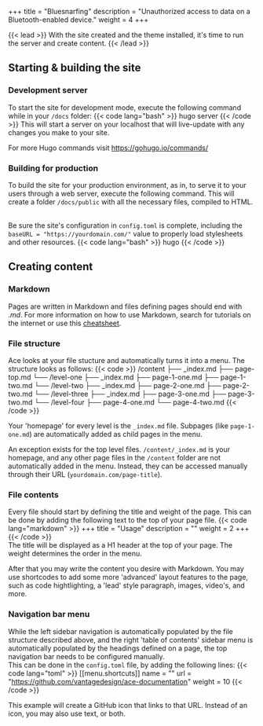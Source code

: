 +++
title = "Bluesnarfing"
description = "Unauthorized access to data on a Bluetooth-enabled device."
weight = 4
+++

{{< lead >}}
With the site created and the theme installed, it's time to run the server and create content.
{{< /lead >}}

## Starting & building the site
### Development server
To start the site for development mode, execute the following command while in your <code>/docs</code> folder:
{{< code lang="bash" >}}
hugo server
{{< /code >}}
This will start a server on your localhost that will live-update with any changes you make to your site.

For more Hugo commands visit <a href="https://gohugo.io/commands/" target="_blank">https://gohugo.io/commands/</a>

### Building for production
To build the site for your production environment, as in, to serve it to your users through a web server, execute the following command. This will create a folder <code>/docs/public</code> with all the necessary files, compiled to HTML.

<br>Be sure the site's configuration in <code>config.toml</code> is complete, including the <code>baseURL = "https:&#47;&#47;yourdomain.com/"</code> value to properly load stylesheets and other resources.
{{< code lang="bash" >}}
hugo
{{< /code >}}


## Creating content
### Markdown
Pages are written in Markdown and files defining pages should end with *.md*. For more information on how to use Markdown, search for tutorials on the internet or use this <a href="https://github.com/adam-p/markdown-here/wiki/Markdown-Cheatsheet" target="_blank">cheatsheet</a>.

### File structure
Ace looks at your file stucture and automatically turns it into a menu.
The structure looks as follows:
{{< code >}}
/content
├── _index.md
├── page-top.md
└── /level-one
    ├── _index.md
    ├── page-1-one.md
    ├── page-1-two.md
    └── /level-two
        ├── _index.md
        ├── page-2-one.md
        ├── page-2-two.md
        └── /level-three
            ├── _index.md
            ├── page-3-one.md
            ├── page-3-two.md
            └── /level-four
                ├── page-4-one.md
                └── page-4-two.md
{{< /code >}}   

Your 'homepage' for every level is the <code>_index.md</code> file. Subpages (like <code>page-1-one.md</code>) are automatically added as child pages in the menu.   
   
An exception exists for the top level files. <code>/content/_index.md</code> is your homepage, and any other page files in the <code>/content</code> folder are not automatically added in the menu. Instead, they can be accessed manually through their URL (<code>yourdomain.com/page-title</code>).

### File contents
Every file should start by defining the title and weight of the page. This can be done by adding the following text to the top of your page file.
{{< code lang="markdown" >}}
+++
title = "Usage"
description = ""
weight = 2
+++
{{< /code >}}   
The title will be displayed as a H1 header at the top of your page. The weight determines the order in the menu.   
   
After that you may write the content you desire with Markdown. You may use shortcodes to add some more 'advanced' layout features to the page, such as code hightlighting, a 'lead' style paragraph, images, video's, and more. 

### Navigation bar menu
While the left sidebar navigation is automatically populated by the file structure described above, and the right 'table of contents' sidebar menu is automatically populated by the headings defined on a page, the top navigation bar needs to be configured manually.
<br>
This can be done in the <code>config.toml</code> file, by adding the following lines:
{{< code lang="toml" >}}
[[menu.shortcuts]]
name = "<i class='fab fa-github'></i>"
url = "https://github.com/vantagedesign/ace-documentation"
weight = 10
{{< /code >}}

This example will create a GitHub icon that links to that URL. Instead of an icon, you may also use text, or both.
